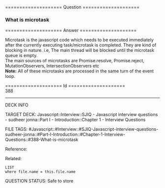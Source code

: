 ==================== Question ====================  

### What is microtask  

==================== Answer ====================  

Microtask is the javascript code which needs to be executed immediately after
the currently executing task/microtask is completed. They are kind of blocking
in nature. i.e, The main thread will be blocked until the microtask queue is
empty.  
The main sources of microtasks are Promise.resolve, Promise.reject,
MutationObservers, IntersectionObservers etc  
**Note:** All of these microtasks are processed in the same turn of the event
loop.

==================== Id ====================  
388

---

DECK INFO

TARGET DECK: Javascript::Interview::SJIQ - Javascript interview questions - sudheer jonna::Part I - Introduction::Chapter 1 - Interview Questions

FILE TAGS: #Javascript::#Interview::#SJIQ-Javascript-interview-questions-sudheer-jonna::#Part-I-Introduction::#Chapter-1-Interview-Questions::#388-What-is-microtask

Reference:

Related:

```dataview
LIST
where file.name = this.file.name
```

QUESTION STATUS: Safe to store
